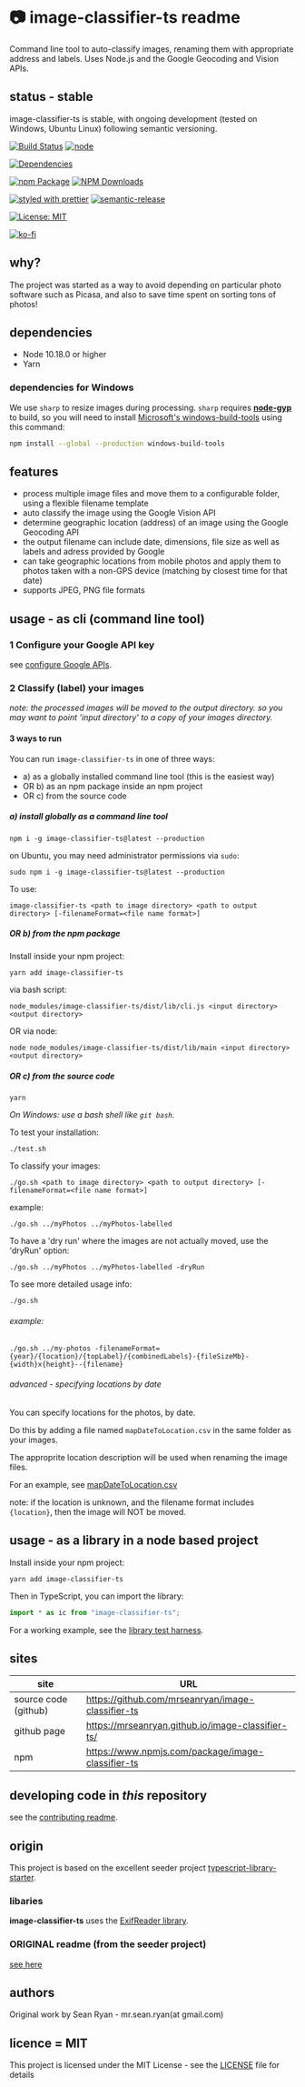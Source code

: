 # :camera: image-classifier-ts readme

Command line tool to auto-classify images, renaming them with appropriate address and labels. Uses Node.js and the Google Geocoding and Vision APIs.

## status - stable

image-classifier-ts is stable, with ongoing development (tested on Windows, Ubuntu Linux) following semantic versioning.

[![Build Status](https://travis-ci.com/mrseanryan/image-classifier-ts.svg?branch=master)](https://travis-ci.com/mrseanryan/image-classifier-ts)
[![node](https://img.shields.io/node/v/image-classifier-ts.svg)](https://nodejs.org)

[![Dependencies](https://david-dm.org/mrseanryan/image-classifier-ts.svg)](https://david-dm.org/mrseanryan/image-classifier-ts)

[![npm Package](https://img.shields.io/npm/v/image-classifier-ts.svg?style=flat-square)](https://www.npmjs.org/package/image-classifier-ts)
[![NPM Downloads](https://img.shields.io/npm/dm/image-classifier-ts.svg)](https://npmjs.org/package/image-classifier-ts)

[![styled with prettier](https://img.shields.io/badge/styled_with-prettier-ff69b4.svg)](https://github.com/prettier/prettier)
[![semantic-release](https://img.shields.io/badge/%20%20%F0%9F%93%A6%F0%9F%9A%80-semantic--release-e10079.svg)](https://github.com/semantic-release/semantic-release)

[![License: MIT](https://img.shields.io/badge/License-MIT-yellow.svg)](https://opensource.org/licenses/MIT)

[![ko-fi](https://ko-fi.com/img/githubbutton_sm.svg)](https://ko-fi.com/K3K73ALBJ)

## why?

The project was started as a way to avoid depending on particular photo software such as Picasa,
and also to save time spent on sorting tons of photos!

## dependencies

-   Node 10.18.0 or higher
-   Yarn

### dependencies for Windows

We use `sharp` to resize images during processing. `sharp` requires
**[node-gyp](https://github.com/nodejs/node-gyp)** to build, so you will need to
install
[Microsoft's windows-build-tools](https://github.com/felixrieseberg/windows-build-tools)
using this command:

```bash
npm install --global --production windows-build-tools
```

## features

-   process multiple image files and move them to a configurable folder, using a flexible filename template
-   auto classify the image using the Google Vision API
-   determine geographic location (address) of an image using the Google Geocoding API
-   the output filename can include date, dimensions, file size as well as labels and adress provided by Google
-   can take geographic locations from mobile photos and apply them to photos taken with a non-GPS device (matching by closest time for that date)
-   supports JPEG, PNG file formats

## usage - as cli (command line tool)

### 1 Configure your Google API key

see [configure Google APIs](configure-google.md).

### 2 Classify (label) your images

*note: the processed images will be moved to the output directory. so you may want to point 'input directory' to a *copy* of your images directory.*

#### 3 ways to run

You can run `image-classifier-ts` in one of three ways:

-   a) as a globally installed command line tool (this is the easiest way)
-   OR b) as an npm package inside an npm project
-   OR c) from the source code

##### a) install globally as a command line tool

`npm i -g image-classifier-ts@latest --production`

on Ubuntu, you may need administrator permissions via `sudo`:

`sudo npm i -g image-classifier-ts@latest --production`

To use:

`image-classifier-ts <path to image directory> <path to output directory> [-filenameFormat=<file name format>]`

##### OR b) from the npm package

Install inside your npm project:

`yarn add image-classifier-ts`

via bash script:

`node_modules/image-classifier-ts/dist/lib/cli.js <input directory> <output directory>`

OR via node:

`node node_modules/image-classifier-ts/dist/lib/main <input directory> <output directory>`

##### OR c) from the source code

```
yarn
```

_On Windows: use a bash shell like `git bash`._

To test your installation:

```
./test.sh
```

To classify your images:

```
./go.sh <path to image directory> <path to output directory> [-filenameFormat=<file name format>]
```

example:

```
./go.sh ../myPhotos ../myPhotos-labelled
```

To have a 'dry run' where the images are not actually moved, use the 'dryRun' option:

```
./go.sh ../myPhotos ../myPhotos-labelled -dryRun
```

To see more detailed usage info:

```
./go.sh
```

###### example:

```
./go.sh ../my-photos -filenameFormat={year}/{location}/{topLabel}/{combinedLabels}-{fileSizeMb}-{width}x{height}--{filename}
```

###### advanced - specifying locations by date

You can specify locations for the photos, by date.

Do this by adding a file named `mapDateToLocation.csv` in the same folder as your images.

The approprite location description will be used when renaming the image files.

For an example, see [mapDateToLocation.csv](./static/testData/withLocation/mapDateToLocation.csv)

note: if the location is unknown, and the filename format includes `{location}`, then the image will NOT be moved.

## usage - as a library in a node based project

Install inside your npm project:

`yarn add image-classifier-ts`

Then in TypeScript, you can import the library:

```ts
import * as ic from "image-classifier-ts";
```

For a working example, see the [library test harness](./itest/testHarness/library-harness/find-images-by-label-cli/readme.md).

## sites

| site                 | URL                                               |
| -------------------- | ------------------------------------------------- |
| source code (github) | https://github.com/mrseanryan/image-classifier-ts |
| github page          | https://mrseanryan.github.io/image-classifier-ts/ |
| npm                  | https://www.npmjs.com/package/image-classifier-ts |

## developing code in _this_ repository

see the [contributing readme](CONTRIBUTING.md).

## origin

This project is based on the excellent seeder project [typescript-library-starter](https://github.com/alexjoverm/typescript-library-starter).

### libaries

**image-classifier-ts** uses the [ExifReader library](https://github.com/mattiasw/ExifReader).

### ORIGINAL readme (from the seeder project)

[see here](README.original.md)

## authors

Original work by Sean Ryan - mr.sean.ryan(at gmail.com)

## licence = MIT

This project is licensed under the MIT License - see the [LICENSE](LICENSE) file for details
